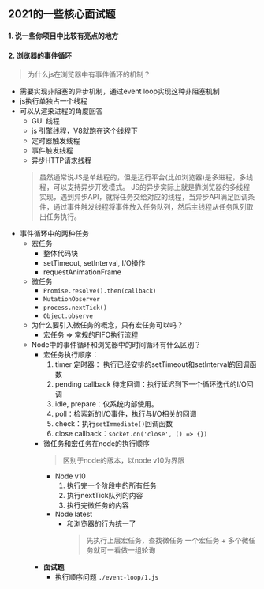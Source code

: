 ## 2021的一些核心面试题

#### 1. 说一些你项目中比较有亮点的地方


#### 2. 浏览器的事件循环
  > 为什么js在浏览器中有事件循环的机制？
  - 需要实现非阻塞的异步机制，通过event loop实现这种非阻塞机制
  - js执行单独占一个线程
  - 可以从渲染进程的角度回答
    - GUI 线程
    - js 引擎线程，V8就跑在这个线程下
    - 定时器触发线程
    - 事件触发线程
    - 异步HTTP请求线程
    > 虽然通常说JS是单线程的，但是运行平台(比如浏览器)是多进程，多线程，可以支持异步开发模式。
    > JS的异步实际上就是靠浏览器的多线程实现，遇到异步API，就将任务交给对应的线程，当异步API满足回调条件，通过事件触发线程将事件放入任务队列，然后主线程从任务队列取出任务执行。
  - 事件循环中的两种任务
    - 宏任务
      - 整体代码块
      - setTimeout, setInterval, I/O操作
      - requestAnimationFrame
    - 微任务
      - `Promise.resolve().then(callback)`
      - `MutationObserver`
      - `process.nextTick()`
      - `Object.observe`
    - 为什么要引入微任务的概念，只有宏任务可以吗？
      - 宏任务 => 常规的FIFO执行流程
    - Node中的事件循环和浏览器中的时间循环有什么区别？
      - 宏任务执行顺序：
        1. timer 定时器： 执行已经安排的setTimeout和setInterval的回调函数
        2. pending callback 待定回调：执行延迟到下一个循环迭代的I/O回调
        3. idle, prepare：仅系统内部使用。
        4. poll：检索新的I/O事件，执行与I/O相关的回调
        5. check：执行`setImmediate()`回调函数
        6. close callback：`socket.on('close', () => {})`
      - 微任务和宏任务在node的执行顺序
        > 区别于node的版本，以node v10为界限
        - Node v10
          1. 执行完一个阶段中的所有任务
          2. 执行nextTick队列的内容
          3. 执行完微任务的内容
        - Node latest
          - 和浏览器的行为统一了
            > 先执行上层宏任务，查找微任务
              > 一个宏任务 + 多个微任务就可一看做一组轮询
      - **面试题**
        - 执行顺序问题 `./event-loop/1.js`

        

      
    
